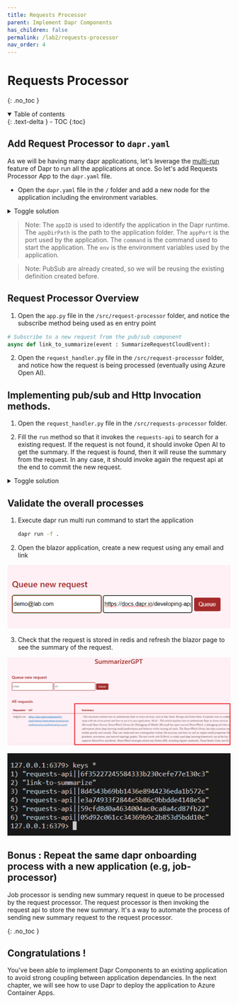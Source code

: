 ```yaml
---
title: Requests Processor
parent: Implement Dapr Components
has_children: false
permalink: /lab2/requests-processor
nav_order: 4
---
```


# Requests Processor

{: .no_toc }

<details open markdown="block">
  <summary>
    Table of contents
  </summary>
  {: .text-delta }
- TOC
{:toc}
</details>

## Add Request Processor to `dapr.yaml`

As we will be having many dapr applications, let's leverage the [multi-run](https://docs.dapr.io/developing-applications/local-development/multi-app-dapr-run/) feature of Dapr to run all the applications at once. So let's add Requests Processor App to the `dapr.yaml` file.

* Open the `dapr.yaml` file in the `/` folder and add a new node for the application including the environment variables.

<details markdown="block">
  <summary>
    Toggle solution
  </summary>

```yaml
- appID: summarizer-requests-processor
  appDirPath: ./src/requests-processor/
  appPort: 12000
  command: ["uvicorn", "app:app", "--host", "0.0.0.0", "--port", "12000"]
  env:
    SECRET_STORE_NAME: "summarizer-secretstore"
    PUBSUB_REQUESTS_NAME: "summarizer-pubsub"
    PUBSUB_REQUESTS_TOPIC: "link-to-summarize"
    REQUESTS_API_APP_ID: "summarizer-requests-api"
    REQUESTS_API_SEARCH_ENDPOINT: "search-requests-by-url"
    REQUESTS_API_CREATE_ENDPOINT: "requests"
    OPENAI_API_VERSION: "2022-12-01"
    OPENAI_API_DEPLOYMENT_NAME: "aca-dapr-gpt-35-turbo-01"
    APP_PORT: 12000
```
</details>

> Note: The `appID` is used to identify the application in the Dapr runtime. The `appDirPath` is the path to the application folder. The `appPort` is the port used by the application. The `command` is the command used to start the application. The `env` is the environment variables used by the application.

> Note: PubSub are already created, so we will be reusing the existing definition created before.

## Request Processor Overview

1. Open the `app.py` file in the `/src/request-processor` folder, and notice the subscribe method being used as en entry point

```python	
# Subscribe to a new request from the pub/sub component
async def link_to_summarize(event : SummarizeRequestCloudEvent):
```

2. Open the `request_handler.py` file in the `/src/request-processor` folder, and notice how the request is being processed (eventually using Azure Open AI).

## Implementing pub/sub and Http Invocation methods.

1. Open the `request_handler.py` file in the `/src/requests-processor` folder.

2.  Fill the `run` method so that it invokes the `requests-api` to search for a existing request. If the request is not found, it should invoke Open AI to get the summary. If the request is found, then it will reuse the summary from the request. In any case, it should invoke again the request api at the end to commit the new request.

<details markdown="block">
  <summary>
    Toggle solution
  </summary>

```python	
async def run(self):
    logging.debug("Trying to find existing request in state")
    request = await self.__try_find_by_url(self.event.data.url)
    if not (request):
        logging.info(
            f"Azure Open AI requests for {self.event.data.url}")
        summary = await self.__get_summary(self.event.data.url)
    else:
        logging.info(
            f"Get summary from state for {self.event.data.url}")
        summary = request["summary"]
    resp = await self.dapr_client.invoke_method_async(
        self.settings.requests_api_app_id,
        self.settings.requests_api_create_endpoint,
        json.dumps({'url': self.event.data.url, 'email': self.event.data.email, 'summary': summary}),
        http_verb="POST")
```
</details>

## Validate the overall processes

1. Execute dapr run multi run command to start the application

    ```bash
    dapr run -f .
    ``` 
2. Open the blazor application, create a new request using any email and link

![Alt text](images/queue.png)

3. Check that the request is stored in redis and refresh the blazor page to see the summary of the request.

![Alt text](images/blazor-summary.png)

![Alt text](images/redis-keys.png)

## Bonus : Repeat the same dapr onboarding process with a new application (e.g, job-processor)

Job processor is sending new summary request in queue to be processed by the request processor. The request processor is then invoking the request api to store the new summary. It's a way to automate the process of sending new summary request to the request processor.

{: .no_toc }
## Congratulations !

You've been able to implement Dapr Components to an existing application to avoid strong coupling between application dependancies. In the next chapter, we will see how to use Dapr to deploy the application to Azure Container Apps.